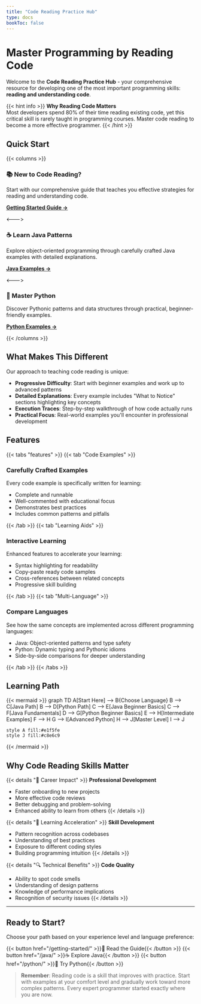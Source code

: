 ```yaml
---
title: "Code Reading Practice Hub"
type: docs
bookToc: false
---
```


# Master Programming by Reading Code

Welcome to the **Code Reading Practice Hub** - your comprehensive resource for developing one of the most important programming skills: **reading and understanding code**.

{{< hint info >}}
**Why Reading Code Matters**  
Most developers spend 80% of their time reading existing code, yet this critical skill is rarely taught in programming courses. Master code reading to become a more effective programmer.
{{< /hint >}}

## Quick Start

{{< columns >}}

### 📚 New to Code Reading?
Start with our comprehensive guide that teaches you effective strategies for reading and understanding code.

[**Getting Started Guide →**](/getting-started/)

<--->

### ☕ Learn Java Patterns
Explore object-oriented programming through carefully crafted Java examples with detailed explanations.

[**Java Examples →**](/java/)

<--->

### 🐍 Master Python
Discover Pythonic patterns and data structures through practical, beginner-friendly examples.

[**Python Examples →**](/python/)

{{< /columns >}}

## What Makes This Different

Our approach to teaching code reading is unique:

- **Progressive Difficulty**: Start with beginner examples and work up to advanced patterns
- **Detailed Explanations**: Every example includes "What to Notice" sections highlighting key concepts
- **Execution Traces**: Step-by-step walkthrough of how code actually runs
- **Practical Focus**: Real-world examples you'll encounter in professional development

## Features

{{< tabs "features" >}}
{{< tab "Code Examples" >}}
### Carefully Crafted Examples

Every code example is specifically written for learning:
- Complete and runnable
- Well-commented with educational focus
- Demonstrates best practices
- Includes common patterns and pitfalls

{{< /tab >}}
{{< tab "Learning Aids" >}}
### Interactive Learning

Enhanced features to accelerate your learning:
- Syntax highlighting for readability
- Copy-paste ready code samples
- Cross-references between related concepts
- Progressive skill building

{{< /tab >}}
{{< tab "Multi-Language" >}}
### Compare Languages

See how the same concepts are implemented across different programming languages:
- Java: Object-oriented patterns and type safety
- Python: Dynamic typing and Pythonic idioms
- Side-by-side comparisons for deeper understanding

{{< /tab >}}
{{< /tabs >}}

## Learning Path

{{< mermaid >}}
graph TD
    A[Start Here] --> B{Choose Language}
    B --> C[Java Path]
    B --> D[Python Path]
    C --> E[Java Beginner Basics]
    C --> F[Java Fundamentals]
    D --> G[Python Beginner Basics]
    E --> H[Intermediate Examples]
    F --> H
    G --> I[Advanced Python]
    H --> J[Master Level]
    I --> J
    
    style A fill:#e1f5fe
    style J fill:#c8e6c9
{{< /mermaid >}}

## Why Code Reading Skills Matter

{{< details "🎯 Career Impact" >}}
**Professional Development**
- Faster onboarding to new projects
- More effective code reviews
- Better debugging and problem-solving
- Enhanced ability to learn from others
{{< /details >}}

{{< details "🚀 Learning Acceleration" >}}
**Skill Development**
- Pattern recognition across codebases
- Understanding of best practices
- Exposure to different coding styles
- Building programming intuition
{{< /details >}}

{{< details "🔍 Technical Benefits" >}}
**Code Quality**
- Ability to spot code smells
- Understanding of design patterns
- Knowledge of performance implications
- Recognition of security issues
{{< /details >}}

---

## Ready to Start?

Choose your path based on your experience level and language preference:

{{< button href="/getting-started/" >}}📖 Read the Guide{{< /button >}} {{< button href="/java/" >}}☕ Explore Java{{< /button >}} {{< button href="/python/" >}}🐍 Try Python{{< /button >}}

> **Remember**: Reading code is a skill that improves with practice. Start with examples at your comfort level and gradually work toward more complex patterns. Every expert programmer started exactly where you are now.
